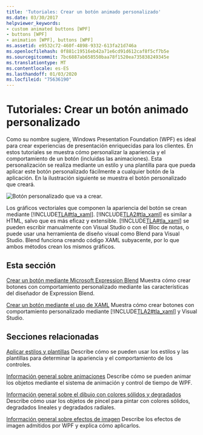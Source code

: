 ```yaml
---
title: 'Tutoriales: Crear un botón animado personalizado'
ms.date: 03/30/2017
helpviewer_keywords:
- custom animated buttons [WPF]
- buttons [WPF]
- animation [WPF], buttons [WPF]
ms.assetid: e9532c72-460f-4898-9332-613fa21d746a
ms.openlocfilehash: 0f881c19516eb42a71e6cd91d612caf8f5cf7b5e
ms.sourcegitcommit: 7bc6887ab658550baa78f1520ea735838249345e
ms.translationtype: MT
ms.contentlocale: es-ES
ms.lasthandoff: 01/03/2020
ms.locfileid: "75636190"
---
```

# <a name="walkthroughs-create-a-custom-animated-button"></a>Tutoriales: Crear un botón animado personalizado
Como su nombre sugiere, Windows Presentation Foundation (WPF) es ideal para crear experiencias de presentación enriquecidas para los clientes. En estos tutoriales se muestra cómo personalizar la apariencia y el comportamiento de un botón (incluidas las animaciones). Esta personalización se realiza mediante un estilo y una plantilla para que pueda aplicar este botón personalizado fácilmente a cualquier botón de la aplicación. En la ilustración siguiente se muestra el botón personalizado que creará.

 ![Botón personalizado que va a crear.](./media/custom-button-blend-intro.jpg "custom_button_blend_Intro")

 Los gráficos vectoriales que componen la apariencia del botón se crean mediante [!INCLUDE[TLA#tla_xaml](../../../../includes/tlasharptla-xaml-md.md)]. [!INCLUDE[TLA2#tla_xaml](../../../../includes/tla2sharptla-xaml-md.md)] es similar a HTML, salvo que es más eficaz y extensible. [!INCLUDE[TLA#tla_xaml](../../../../includes/tlasharptla-xaml-md.md)] se pueden escribir manualmente con Visual Studio o con el Bloc de notas, o puede usar una herramienta de diseño visual como Blend para Visual Studio. Blend funciona creando código XAML subyacente, por lo que ambos métodos crean los mismos gráficos.

## <a name="in-this-section"></a>Esta sección
 [Crear un botón mediante Microsoft Expression Blend](walkthrough-create-a-button-by-using-microsoft-expression-blend.md) Muestra cómo crear botones con comportamiento personalizado mediante las características del diseñador de Expression Blend.

 [Crear un botón mediante el uso de XAML](walkthrough-create-a-button-by-using-xaml.md) Muestra cómo crear botones con comportamiento personalizado mediante [!INCLUDE[TLA2#tla_xaml](../../../../includes/tla2sharptla-xaml-md.md)] y Visual Studio.

## <a name="related-sections"></a>Secciones relacionadas
 [Aplicar estilos y plantillas](../../../desktop-wpf/fundamentals/styles-templates-overview.md) Describe cómo se pueden usar los estilos y las plantillas para determinar la apariencia y el comportamiento de los controles.

 [Información general sobre animaciones](../graphics-multimedia/animation-overview.md) Describe cómo se pueden animar los objetos mediante el sistema de animación y control de tiempo de WPF.

 [Información general sobre el dibujo con colores sólidos y degradados](../graphics-multimedia/painting-with-solid-colors-and-gradients-overview.md) Describe cómo usar los objetos de pincel para pintar con colores sólidos, degradados lineales y degradados radiales.

 [Información general sobre efectos de imagen](../graphics-multimedia/bitmap-effects-overview.md) Describe los efectos de imagen admitidos por WPF y explica cómo aplicarlos.
